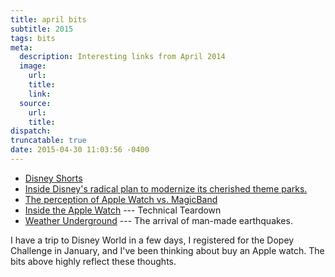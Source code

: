 ```yaml
---
title: april bits
subtitle: 2015
tags: bits
meta:
  description: Interesting links from April 2014
  image:
    url:
    title:
    link:
  source:
    url:
    title:
dispatch:
truncatable: true
date: 2015-04-30 11:03:56 -0400
---
```

* [Disney Shorts][disTube]
* [Inside Disney's radical plan to modernize its cherished theme parks.][magicBands]
* [The perception of Apple Watch vs. MagicBand][magic_v_watch]
* [Inside the Apple Watch][chipWorks] --- Technical Teardown
* [Weather Underground][newYorker] --- The arrival of man-made earthquakes.

I have a trip to Disney World in a few days, I registered for the Dopey Challenge in January, and I've been thinking about buy an Apple watch. The bits above highly reflect these thoughts.


[disTube]: https://www.youtube.com/user/DisneyShorts
[magicBands]: https://www.fastcompany.com/3044283/the-messy-business-of-reinventing-happiness#!
[magic_v_watch]: https://medium.com/five-hundred-words/a-tale-of-two-wearables-9ba29e3b4443
[chipWorks]: http://www.chipworks.com/en/technical-competitive-analysis/resources/blog/inside-the-apple-watch-technical-teardown/
[newYorker]: http://www.newyorker.com/magazine/2015/04/13/weather-underground
